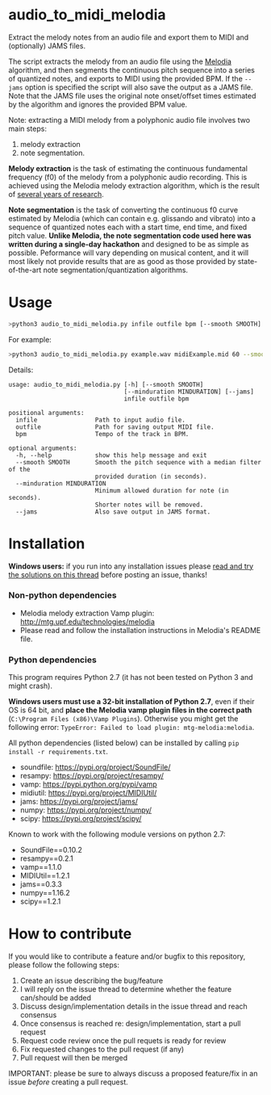 # audio_to_midi_melodia
Extract the melody notes from an audio file and export them to MIDI and (optionally) JAMS files.

The script extracts the melody from an audio file using the [Melodia](http://mtg.upf.edu/technologies/melodia) algorithm, and then segments the continuous pitch sequence into a series of quantized notes, and exports to MIDI using the provided BPM. If the `--jams` option is specified the script will also save the output as a JAMS file. Note that the JAMS file uses the original note onset/offset times estimated by the algorithm and ignores the provided BPM value.

Note: extracting a MIDI melody from a polyphonic audio file involves two main steps: 
1. melody extraction 
2. note segmentation. 

**Melody extraction** is the task of estimating the continuous fundamental frequency (f0) of the melody from a polyphonic audio recording. This is achieved using the Melodia melody extraction algorithm, which is the result of [several years of research](http://www.justinsalamon.com/phd-thesis.html). 

**Note segmentation** is the task of converting the continuous f0 curve estimated by Melodia (which can contain e.g. glissando and vibrato) into a sequence of quantized notes each with a start time, end time, and fixed pitch value. **Unlike Melodia, the note segmentation code used here was written during a single-day hackathon** and designed to be as simple as possible. Peformance will vary depending on musical content, and it will most likely not provide results that are as good as those provided by state-of-the-art note segmentation/quantization algorithms.

# Usage
```bash
>python3 audio_to_midi_melodia.py infile outfile bpm [--smooth SMOOTH] [--minduration MINDURATION] [--jams]
```
For example:
```bash
>python3 audio_to_midi_melodia.py example.wav midiExample.mid 60 --smooth 0.25 --minduration 0.1 --jams
```
Details:
```
usage: audio_to_midi_melodia.py [-h] [--smooth SMOOTH]
                                [--minduration MINDURATION] [--jams]
                                infile outfile bpm

positional arguments:
  infile                Path to input audio file.
  outfile               Path for saving output MIDI file.
  bpm                   Tempo of the track in BPM.

optional arguments:
  -h, --help            show this help message and exit
  --smooth SMOOTH       Smooth the pitch sequence with a median filter of the
                        provided duration (in seconds).
  --minduration MINDURATION
                        Minimum allowed duration for note (in seconds).
                        Shorter notes will be removed.
  --jams                Also save output in JAMS format.
```

# Installation
**Windows users:** if you run into any installation issues please [read and try the solutions on this thread](https://github.com/justinsalamon/audio_to_midi_melodia/issues/4) before posting an issue, thanks!

### Non-python dependencies
- Melodia melody extraction Vamp plugin: http://mtg.upf.edu/technologies/melodia
- Please read and follow the installation instructions in Melodia's README file.
### Python dependencies
This program requires Python 2.7 (it has not been tested on Python 3 and might crash).

**Windows users must use a 32-bit installation of Python 2.7**, even if their OS is 64 bit, and **place the Melodia vamp plugin files in the correct path** (`C:\Program Files (x86)\Vamp Plugins`). Otherwise you might get the following error: `TypeError: Failed to load plugin: mtg-melodia:melodia`.

All python dependencies (listed below) can be installed by calling `pip install -r requirements.txt`.
- soundfile: https://pypi.org/project/SoundFile/
- resampy: https://pypi.org/project/resampy/
- vamp: https://pypi.python.org/pypi/vamp
- midiutil: https://pypi.org/project/MIDIUtil/
- jams: https://pypi.org/project/jams/
- numpy: https://pypi.org/project/numpy/
- scipy: https://pypi.org/project/scipy/

Known to work with the following module versions on python 2.7:
- SoundFile==0.10.2
- resampy==0.2.1
- vamp==1.1.0
- MIDIUtil==1.2.1
- jams==0.3.3
- numpy==1.16.2
- scipy==1.2.1

# How to contribute
If you would like to contribute a feature and/or bugfix to this repository, please follow the following steps:
1. Create an issue describing the bug/feature
2. I will reply on the issue thread to determine whether the feature can/should be added
3. Discuss design/implementation details in the issue thread and reach consensus
4. Once consensus is reached re: design/implementation, start a pull request
5. Request code review once the pull requets is ready for review
6. Fix requested changes to the pull request (if any)
7. Pull request will then be merged

IMPORTANT: please be sure to always discuss a proposed feature/fix in an issue *before* creating a pull request.

